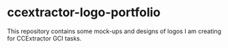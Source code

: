 # ccextractor-logo-portfolio
This repository contains some mock-ups and designs of logos I am creating for CCExtractor GCI tasks.
